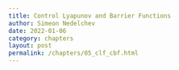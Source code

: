 ```yaml
---
title: Control Lyapunov and Barrier Functions
author: Simeon Nedelchev
date: 2022-01-06
category: chapters
layout: post
permalink: /chapters/05_clf_cbf.html
---
```


